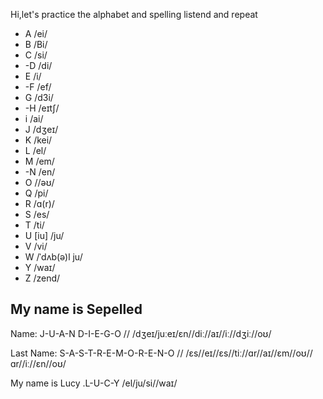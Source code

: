 Hi,let's practice the alphabet and spelling
listend and repeat

- A /ei/
- B /Bi/
- C /si/
- -D /di/
- E /i/
- -F /ef/
- G /d3i/
- -H /eɪtʃ/
- i /ai/
- J /dʒeɪ/
- K /kei/
- L /el/
- M /em/
- -N /en/
- O //əʊ/
- Q /pi/
- R /ɑ(r)/
- S /es/
- T /ti/
- U [iu]  /ju/
- V /vi/
- W /ˈdʌb(ə)l ju/
- Y  /waɪ/
- Z  /zend/
  
## My name is Sepelled

Name: J-U-A-N D-I-E-G-O // /dʒeɪ/juːeɪ/ɛn//diː//aɪ//iː//dʒiː//oʊ/

Last Name: S-A-S-T-R-E-M-O-R-E-N-O // /ɛs//eɪ//ɛs//tiː//ɑr//aɪ//ɛm//oʊ//ɑr//iː//ɛn//oʊ/

My name is Lucy .L-U-C-Y /el/ju/si//waɪ/
